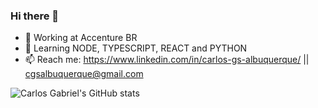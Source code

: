 ### Hi there 👋
- 🔭 Working at Accenture BR
- 🌱 Learning NODE, TYPESCRIPT, REACT and PYTHON
- 📫 Reach me: https://www.linkedin.com/in/carlos-gs-albuquerque/ || cgsalbuquerque@gmail.com

![Carlos Gabriel's GitHub stats](https://github-readme-stats.vercel.app/api?username=carlossgabriel&count_private=true&show_icons=true&theme=dracula)
